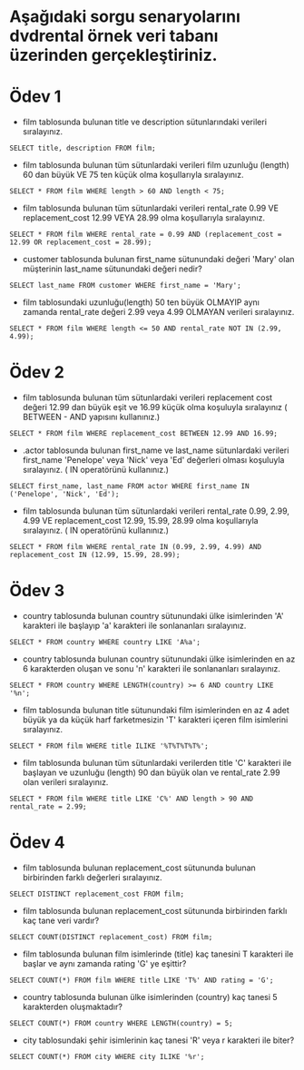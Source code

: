 # Aşağıdaki sorgu senaryolarını dvdrental örnek veri tabanı üzerinden gerçekleştiriniz.

# Ödev 1

* film tablosunda bulunan title ve description sütunlarındaki verileri sıralayınız.
```
SELECT title, description FROM film;
```
* film tablosunda bulunan tüm sütunlardaki verileri film uzunluğu (length) 60 dan büyük VE 75 ten küçük olma koşullarıyla sıralayınız.
```
SELECT * FROM film WHERE length > 60 AND length < 75;
```
* film tablosunda bulunan tüm sütunlardaki verileri rental_rate 0.99 VE replacement_cost 12.99 VEYA 28.99 olma koşullarıyla sıralayınız.
```
SELECT * FROM film WHERE rental_rate = 0.99 AND (replacement_cost = 12.99 OR replacement_cost = 28.99);
```
* customer tablosunda bulunan first_name sütunundaki değeri 'Mary' olan müşterinin last_name sütunundaki değeri nedir?
```
SELECT last_name FROM customer WHERE first_name = 'Mary';
```
* film tablosundaki uzunluğu(length) 50 ten büyük OLMAYIP aynı zamanda rental_rate değeri 2.99 veya 4.99 OLMAYAN verileri sıralayınız.
```
SELECT * FROM film WHERE length <= 50 AND rental_rate NOT IN (2.99, 4.99);
```

# Ödev 2

* film tablosunda bulunan tüm sütunlardaki verileri replacement cost değeri 12.99 dan büyük eşit ve 16.99 küçük olma koşuluyla sıralayınız ( BETWEEN - AND yapısını kullanınız.)
```
SELECT * FROM film WHERE replacement_cost BETWEEN 12.99 AND 16.99;
```
* .actor tablosunda bulunan first_name ve last_name sütunlardaki verileri first_name 'Penelope' veya 'Nick' veya 'Ed' değerleri olması koşuluyla sıralayınız. ( IN operatörünü kullanınız.)
```
SELECT first_name, last_name FROM actor WHERE first_name IN ('Penelope', 'Nick', 'Ed');
```
* film tablosunda bulunan tüm sütunlardaki verileri rental_rate 0.99, 2.99, 4.99 VE replacement_cost 12.99, 15.99, 28.99 olma koşullarıyla sıralayınız. ( IN operatörünü kullanınız.)
```
SELECT * FROM film WHERE rental_rate IN (0.99, 2.99, 4.99) AND replacement_cost IN (12.99, 15.99, 28.99);
```

# Ödev 3

* country tablosunda bulunan country sütunundaki ülke isimlerinden 'A' karakteri ile başlayıp 'a' karakteri ile sonlananları sıralayınız.
```
SELECT * FROM country WHERE country LIKE 'A%a';
```
* country tablosunda bulunan country sütunundaki ülke isimlerinden en az 6 karakterden oluşan ve sonu 'n' karakteri ile sonlananları sıralayınız.
```
SELECT * FROM country WHERE LENGTH(country) >= 6 AND country LIKE '%n';
```
* film tablosunda bulunan title sütunundaki film isimlerinden en az 4 adet büyük ya da küçük harf farketmesizin 'T' karakteri içeren film isimlerini sıralayınız.
```
SELECT * FROM film WHERE title ILIKE '%T%T%T%T%';
```
* film tablosunda bulunan tüm sütunlardaki verilerden title 'C' karakteri ile başlayan ve uzunluğu (length) 90 dan büyük olan ve rental_rate 2.99 olan verileri sıralayınız.
```
SELECT * FROM film WHERE title LIKE 'C%' AND length > 90 AND rental_rate = 2.99;
```

# Ödev 4

* film tablosunda bulunan replacement_cost sütununda bulunan birbirinden farklı değerleri sıralayınız.
```
SELECT DISTINCT replacement_cost FROM film;
```
* film tablosunda bulunan replacement_cost sütununda birbirinden farklı kaç tane veri vardır?
```
SELECT COUNT(DISTINCT replacement_cost) FROM film;
```
* film tablosunda bulunan film isimlerinde (title) kaç tanesini T karakteri ile başlar ve aynı zamanda rating 'G' ye eşittir?
```
SELECT COUNT(*) FROM film WHERE title LIKE 'T%' AND rating = 'G';
```
* country tablosunda bulunan ülke isimlerinden (country) kaç tanesi 5 karakterden oluşmaktadır?
```
SELECT COUNT(*) FROM country WHERE LENGTH(country) = 5;
```
* city tablosundaki şehir isimlerinin kaç tanesi 'R' veya r karakteri ile biter?
```
SELECT COUNT(*) FROM city WHERE city ILIKE '%r';
```
